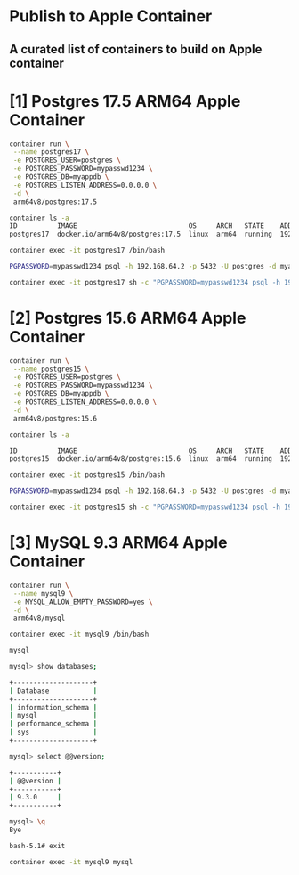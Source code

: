 # Publish to Apple Container
## A curated list of containers to build on Apple container

# [1] Postgres 17.5 ARM64 Apple Container

```bash
container run \
 --name postgres17 \
 -e POSTGRES_USER=postgres \
 -e POSTGRES_PASSWORD=mypasswd1234 \
 -e POSTGRES_DB=myappdb \
 -e POSTGRES_LISTEN_ADDRESS=0.0.0.0 \
 -d \
 arm64v8/postgres:17.5
```

```bash
container ls -a
ID          IMAGE                            OS     ARCH   STATE    ADDR
postgres17  docker.io/arm64v8/postgres:17.5  linux  arm64  running  192.168.64.2
```

```bash
container exec -it postgres17 /bin/bash
```

```bash
PGPASSWORD=mypasswd1234 psql -h 192.168.64.2 -p 5432 -U postgres -d myappdb
```

```bash
container exec -it postgres17 sh -c "PGPASSWORD=mypasswd1234 psql -h 192.168.64.2 -p 5432 -U postgres -d myappdb"
```

# [2] Postgres 15.6 ARM64 Apple Container

```bash
container run \
 --name postgres15 \
 -e POSTGRES_USER=postgres \
 -e POSTGRES_PASSWORD=mypasswd1234 \
 -e POSTGRES_DB=myappdb \
 -e POSTGRES_LISTEN_ADDRESS=0.0.0.0 \
 -d \
 arm64v8/postgres:15.6
 ```

```bash
container ls -a
```

```bash
ID          IMAGE                            OS     ARCH   STATE    ADDR
postgres15  docker.io/arm64v8/postgres:15.6  linux  arm64  running  192.168.64.3
```

```bash
container exec -it postgres15 /bin/bash
```

```bash
PGPASSWORD=mypasswd1234 psql -h 192.168.64.3 -p 5432 -U postgres -d myappdb
```

```bash
container exec -it postgres15 sh -c "PGPASSWORD=mypasswd1234 psql -h 192.168.64.3 -p 5432 -U postgres -d myappdb"
```

# [3] MySQL 9.3 ARM64 Apple Container

```bash
container run \
 --name mysql9 \
 -e MYSQL_ALLOW_EMPTY_PASSWORD=yes \
 -d \
 arm64v8/mysql
```

```bash
container exec -it mysql9 /bin/bash
```

```bash
mysql
```

```bash
mysql> show databases;

+--------------------+
| Database           |
+--------------------+
| information_schema |
| mysql              |
| performance_schema |
| sys                |
+--------------------+
```

```bash
mysql> select @@version;

+-----------+
| @@version |
+-----------+
| 9.3.0     |
+-----------+

mysql> \q
Bye

bash-5.1# exit
```

```bash
container exec -it mysql9 mysql
```
